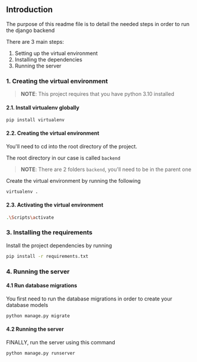 ## Introduction

The purpose of this readme file is to detail the needed steps in order to run the 
django backend

There are 3 main steps:

1. Setting up the virtual environment
2. Installing the dependencies
2. Running the server

### 1. Creating  the virtual environment

> **NOTE**: This project requires that you have python 3.10 installed


#### 2.1. Install virtualenv globally

```
pip install virtualenv
```

#### 2.2. Creating the virtual environment

You'll need to cd into the root directory of the project.

The root directory in our case is called `backend`

> **NOTE**: There are 2 folders `backend`, you'll need to be in the parent one

Create the virtual environment by running the following

```bash
virtualenv .
```

#### 2.3. Activating the virtual environment

```bash
.\Scripts\activate
```
### 3. Installing the requirements
Install the project dependencies by running
```bash
pip install -r requirements.txt
```
### 4. Running the server

#### 4.1 Run database migrations
You first need to run the database migrations in order to create your database models
```bash
python manage.py migrate
```

#### 4.2 Running the server
FINALLY, run the server using this command

```bash
python manage.py runserver
```